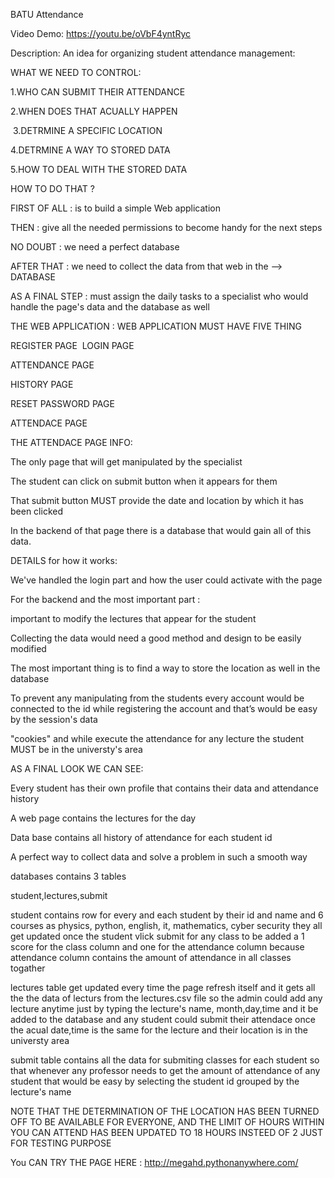  BATU Attendance
 
 Video Demo:  <https://youtu.be/oVbF4yntRyc>
 
 Description:
 An idea for organizing student attendance management​:

WHAT WE NEED TO CONTROL​:

1.WHO CAN SUBMIT THEIR ATTENDANCE
​

2.WHEN DOES THAT ACUALLY HAPPEN

​
3.DETRMINE A SPECIFIC LOCATION​

4.DETRMINE A WAY TO STORED DATA​

5.HOW TO DEAL WITH THE STORED DATA​

HOW TO DO THAT ?​

FIRST OF ALL : is to build a simple Web application​

THEN : give all the needed permissions to become handy for the next steps​

NO DOUBT : we need a perfect database​

AFTER THAT : we need to collect the data from that web in the --> DATABASE​

AS A FINAL STEP : 
must assign the daily tasks to a  specialist who would handle the page's data and the database as well ​

THE WEB APPLICATION​ :
WEB APPLICATION  MUST HAVE FIVE THING​

REGISTER PAGE
​
LOGIN PAGE​

ATTENDANCE PAGE​

HISTORY PAGE​

RESET PASSWORD PAGE​

​ATTENDACE PAGE​

THE ATTENDACE PAGE INFO:​

The only page that will get manipulated by the specialist ​

The student can click on submit button when it appears for them​

That submit button MUST provide the date and location by which it has been clicked​

In the backend of that page there is a database that would gain all of this data.​

DETAILS for how it works​:

We've handled the login part and how the user could activate with the page​

For the backend and the most important part :​


important to modify the lectures that appear for the student ​

Collecting the data would need a good method and design to be easily modified​

The most important thing is to find a way to store the location as well in the database​

To prevent any manipulating  from the students every account would be connected to the id while registering the account and that’s would be easy by the session's data 

"cookies"​ and while execute the attendance for any lecture the student MUST be in the universty's area

AS A FINAL LOOK WE CAN SEE:​

Every student has their own profile that contains their data and attendance history ​

A web page contains the lectures for the day​

Data base contains all history of attendance for each student id​

A perfect way to collect data and solve a problem in such a smooth way ​

databases contains 3 tables

student,lectures,submit

student contains row for every and each student by their id and name and 6 courses as physics, python, english, it, mathematics, cyber security they all get updated once the student vlick submit for any class to be added a 1 score for the class column and one for the attendance column because attendance column contains the amount of attendance in all classes togather

lectures table get updated every time the page refresh itself and it gets all the the data of lecturs from the lectures.csv file so the admin could add any lecture anytime just by typing the lecture's name, month,day,time and it be added to the database and any student could submit their attendace once the acual date,time is the same for the lecture and their location is in the universty area

submit table contains all the data for submiting classes for each student so that whenever any professor needs to get the amount of attendance of any student that would be easy by selecting the student id grouped by the lecture's name



NOTE THAT THE DETERMINATION OF THE LOCATION HAS BEEN TURNED OFF TO BE AVAILABLE FOR EVERYONE,
AND THE LIMIT OF HOURS WITHIN YOU CAN ATTEND HAS BEEN UPDATED TO 18 HOURS INSTEED OF 2 JUST FOR TESTING PURPOSE

You CAN TRY THE PAGE HERE : http://megahd.pythonanywhere.com/

